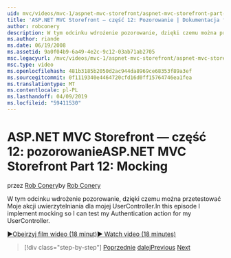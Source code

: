 ```yaml
---
uid: mvc/videos/mvc-1/aspnet-mvc-storefront/aspnet-mvc-storefront-part-12-mocking
title: 'ASP.NET MVC Storefront — część 12: Pozorowanie | Dokumentacja firmy Microsoft'
author: robconery
description: W tym odcinku wdrożenie pozorowanie, dzięki czemu można przetestować Moje akcji uwierzytelniania dla mojej UserController.
ms.author: riande
ms.date: 06/19/2008
ms.assetid: 9a0f04b9-6a49-4e2c-9c12-03ab71ab2705
msc.legacyurl: /mvc/videos/mvc-1/aspnet-mvc-storefront/aspnet-mvc-storefront-part-12-mocking
msc.type: video
ms.openlocfilehash: 481b3185b2050d2ac944da8969ce68353f89a3ef
ms.sourcegitcommit: 0f1119340e4464720cfd16d0ff15764746ea1fea
ms.translationtype: MT
ms.contentlocale: pl-PL
ms.lasthandoff: 04/09/2019
ms.locfileid: "59411530"
---
```

# <a name="aspnet-mvc-storefront-part-12-mocking"></a><span data-ttu-id="d6981-103">ASP.NET MVC Storefront — część 12: pozorowanie</span><span class="sxs-lookup"><span data-stu-id="d6981-103">ASP.NET MVC Storefront Part 12: Mocking</span></span>

<span data-ttu-id="d6981-104">przez [Rob Conery](https://github.com/robconery)</span><span class="sxs-lookup"><span data-stu-id="d6981-104">by [Rob Conery](https://github.com/robconery)</span></span>

<span data-ttu-id="d6981-105">W tym odcinku wdrożenie pozorowanie, dzięki czemu można przetestować Moje akcji uwierzytelniania dla mojej UserController.</span><span class="sxs-lookup"><span data-stu-id="d6981-105">In this episode I implement mocking so I can test my Authentication action for my UserController.</span></span>

[<span data-ttu-id="d6981-106">&#9654;Obejrzyj film wideo (18 minut)</span><span class="sxs-lookup"><span data-stu-id="d6981-106">&#9654; Watch video (18 minutes)</span></span>](https://channel9.msdn.com/Blogs/ASP-NET-Site-Videos/aspnet-mvc-storefront-part-12-mocking)

> [!div class="step-by-step"]
> <span data-ttu-id="d6981-107">[Poprzednie](aspnet-mvc-storefront-part-11-hooking-up-the-shopping-cart-and-using-components.md)
> [dalej](aspnet-mvc-storefront-part-13-dependency-injection.md)</span><span class="sxs-lookup"><span data-stu-id="d6981-107">[Previous](aspnet-mvc-storefront-part-11-hooking-up-the-shopping-cart-and-using-components.md)
[Next](aspnet-mvc-storefront-part-13-dependency-injection.md)</span></span>
